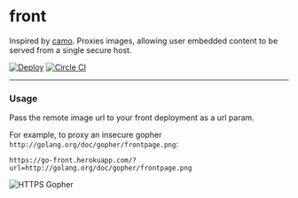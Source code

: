 # front

Inspired by [camo](https://github.com/atmos/camo). Proxies images, allowing user embedded content to be served from a single secure host.

[![Deploy](https://www.herokucdn.com/deploy/button.png)](https://heroku.com/deploy?template=https://github.com/ryanlower/front) [![Circle CI](https://circleci.com/gh/ryanlower/front.png?circle-token=20a52d09d241b53c718e4b93a48e9a8ea3e5c192)](https://circleci.com/gh/ryanlower/front)

---

### Usage

Pass the remote image url to your front deployment as a url param.

For example, to proxy an insecure gopher `http://golang.org/doc/gopher/frontpage.png`:

`https://go-front.herokuapp.com/?url=http://golang.org/doc/gopher/frontpage.png`

![HTTPS Gopher](https://go-front.herokuapp.com/?url=http://golang.org/doc/gopher/frontpage.png)
